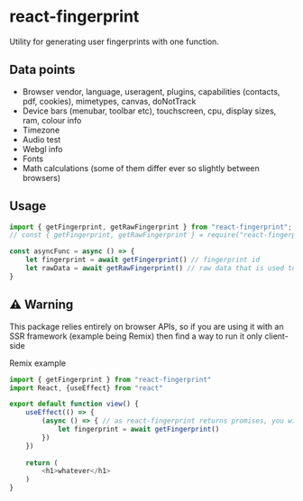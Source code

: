 # react-fingerprint

Utility for generating user fingerprints with one function.

## Data points
* Browser vendor, language, useragent, plugins, capabilities (contacts, pdf, cookies), mimetypes, canvas, doNotTrack
* Device bars (menubar, toolbar etc), touchscreen, cpu, display sizes, ram, colour info
* Timezone
* Audio test
* Webgl info
* Fonts
* Math calculations (some of them differ ever so slightly between browsers)

## Usage

```ts
import { getFingerprint, getRawFingerprint } from "react-fingerprint";
// const { getFingerprint, getRawFingerprint } = require("react-fingerprint") (cjs version)

const asyncFunc = async () => {
    let fingerprint = await getFingerprint() // fingerprint id
    let rawData = await getRawFingerprint() // raw data that is used to make the fingerprint
}
```

## ⚠️ Warning

This package relies entirely on browser APIs, so if you are using it with an SSR framework (example being Remix) then find a way to run it only client-side

Remix example
```js
import { getFingerprint } from "react-fingerprint"
import React, {useEffect} from "react"

export default function view() {
	useEffect(() => {
		(async () => { // as react-fingerprint returns promises, you will need to either wrap it in an async func or use .then()
			let fingerprint = await getFingerprint()
		})
	})
    
	return (
		<h1>whatever</h1>
	)
}
```

